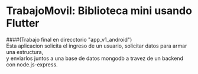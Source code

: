 # TrabajoMovil: Biblioteca mini usando Flutter
####(Trabajo final en direcctorio "app_v1_android")
<br>
Esta aplicacion solicita el ingreso de un usuario, solicitar datos para armar una estructura,
<br>y enviarlos juntos a una base de datos mongodb a travez de un backend con node.js-express.
